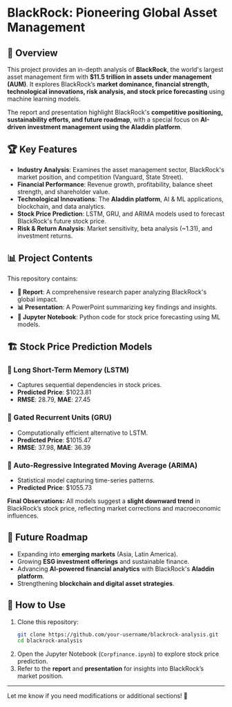 # BlackRock: Pioneering Global Asset Management

## 📌 Overview
This project provides an in-depth analysis of **BlackRock**, the world's largest asset management firm with **$11.5 trillion in assets under management (AUM)**. It explores BlackRock’s **market dominance, financial strength, technological innovations, risk analysis, and stock price forecasting** using machine learning models.

The report and presentation highlight BlackRock's **competitive positioning, sustainability efforts, and future roadmap**, with a special focus on **AI-driven investment management using the Aladdin platform**.

## 🏆 Key Features
- **Industry Analysis**: Examines the asset management sector, BlackRock's market position, and competition (Vanguard, State Street).
- **Financial Performance**: Revenue growth, profitability, balance sheet strength, and shareholder value.
- **Technological Innovations**: The **Aladdin platform**, AI & ML applications, blockchain, and data analytics.
- **Stock Price Prediction**: LSTM, GRU, and ARIMA models used to forecast BlackRock's future stock price.
- **Risk & Return Analysis**: Market sensitivity, beta analysis (~1.31), and investment returns.

## 📊 Project Contents
This repository contains:
- **📄 Report**: A comprehensive research paper analyzing BlackRock's global impact.  
- **📊 Presentation**: A PowerPoint summarizing key findings and insights.
- **📜 Jupyter Notebook**: Python code for stock price forecasting using ML models.

## 🏗️ Stock Price Prediction Models
### 🔹 Long Short-Term Memory (LSTM)
- Captures sequential dependencies in stock prices.
- **Predicted Price**: $1023.81  
- **RMSE**: 28.79, **MAE**: 27.45

### 🔹 Gated Recurrent Units (GRU)
- Computationally efficient alternative to LSTM.
- **Predicted Price**: $1015.47  
- **RMSE**: 37.98, **MAE**: 36.39

### 🔹 Auto-Regressive Integrated Moving Average (ARIMA)
- Statistical model capturing time-series patterns.
- **Predicted Price**: $1055.73

**Final Observations:** All models suggest a **slight downward trend** in BlackRock’s stock price, reflecting market corrections and macroeconomic influences.

## 🚀 Future Roadmap
- Expanding into **emerging markets** (Asia, Latin America).
- Growing **ESG investment offerings** and sustainable finance.
- Advancing **AI-powered financial analytics** with BlackRock's **Aladdin platform**.
- Strengthening **blockchain and digital asset strategies**.

## 📌 How to Use
1. Clone this repository:
   ```bash
   git clone https://github.com/your-username/blackrock-analysis.git
   cd blackrock-analysis
   ```
2. Open the Jupyter Notebook (`Corpfinance.ipynb`) to explore stock price prediction.
3. Refer to the **report** and **presentation** for insights into BlackRock’s market position.


---

Let me know if you need modifications or additional sections! 🚀
